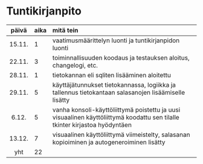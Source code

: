 # Tuntikirjanpito

| päivä | aika | mitä tein  |
| :----:|:-----| :-----|
| 15.11. | 1    | vaatimusmäärittelyn luonti ja tuntikirjanpidon luonti |
| 22.11. | 3    | toiminnallisuuden koodaus ja testauksen aloitus, changelogi, etc. |
| 28.11. | 1    | tietokannan eli sqliten lisääminen aloitettu |
| 29.11. | 5    | käyttäjätunnukset tietokannassa, logiikka ja tallennus tietokantaan salasanojen lisäämiselle lisätty |
| 6.12. | 5    | vanha konsoli-käyttöliittymä poistettu ja uusi visuaalinen käyttöliittymä koodattu sen tilalle tkinter kirjastoa hyödyntäen |
| 13.12. | 7    | visuaalinen käyttöliittymä viimeistelty, salasanan kopioiminen ja autogeneroiminen lisätty |
| yht   | 22   | |